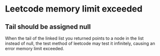 # Leetcode memory limit exceeded

## Tail should be assigned null

When the tail of the linked list you returned points to a node in the list instead of null, the test method of leetcode may test it infinitely, causing an error memory limit exceeded.